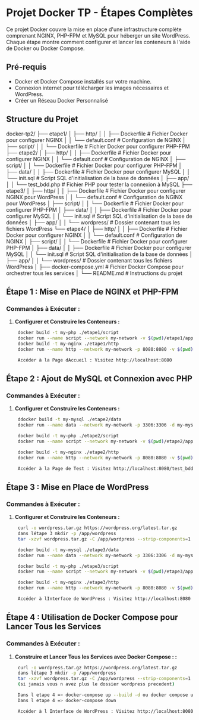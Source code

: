 # Projet Docker TP - Étapes Complètes

Ce projet Docker couvre la mise en place d'une infrastructure complète comprenant NGINX, PHP-FPM et MySQL pour héberger un site WordPress. Chaque étape montre comment configurer et lancer les conteneurs à l'aide de Docker ou Docker Compose.

## Pré-requis

- Docker et Docker Compose installés sur votre machine.
- Connexion internet pour télécharger les images nécessaires et WordPress.
- Créer un Réseau Docker Personnalisé

## Structure du Projet

docker-tp2/
├── etape1/
│   ├── http/
│   │   ├── Dockerfile        # Fichier Docker pour configurer NGINX
│   │   └── default.conf      # Configuration de NGINX
│   ├── script/
│   │   └── Dockerfile        # Fichier Docker pour configurer PHP-FPM
├── etape2/
│   ├── http/
│   │   ├── Dockerfile        # Fichier Docker pour configurer NGINX
│   │   └── default.conf      # Configuration de NGINX
│   ├── script/
│   │   └── Dockerfile        # Fichier Docker pour configurer PHP-FPM
│   ├── data/
│   │   ├── Dockerfile        # Fichier Docker pour configurer MySQL
│   │   └── init.sql          # Script SQL d'initialisation de la base de données
│   ├── app/
│   │   └── test_bdd.php      # Fichier PHP pour tester la connexion à MySQL
├── etape3/
│   ├── http/
│   │   ├── Dockerfile        # Fichier Docker pour configurer NGINX pour WordPress
│   │   └── default.conf      # Configuration de NGINX pour WordPress
│   ├── script/
│   │   └── Dockerfile        # Fichier Docker pour configurer PHP-FPM
│   ├── data/
│   │   ├── Dockerfile        # Fichier Docker pour configurer MySQL
│   │   └── init.sql          # Script SQL d'initialisation de la base de données
│   ├── app/
│   │   └── wordpress/        # Dossier contenant tous les fichiers WordPress
└── etape4/
│   ├── http/
│   │   ├── Dockerfile        # Fichier Docker pour configurer NGINX
│   │   └── default.conf      # Configuration de NGINX
│   ├── script/
│   │   └── Dockerfile        # Fichier Docker pour configurer PHP-FPM
│   ├── data/
│   │   ├── Dockerfile        # Fichier Docker pour configurer MySQL
│   │   └── init.sql          # Script SQL d'initialisation de la base de données
│   ├── app/
│   │   └── wordpress/        # Dossier contenant tous les fichiers WordPress
│   ├── docker-compose.yml    # Fichier Docker Compose pour orchestrer tous les services
│
└──  README.md      # Instructions du projet



## Étape 1 : Mise en Place de NGINX et PHP-FPM

### Commandes à Exécuter :

1. **Configurer et Construire les Conteneurs :**
   ```bash
    docker build -t my-php ./etape1/script
    docker run --name script --network my-network -v $(pwd)/etape1/app:/app -d my-php
    docker build -t my-nginx ./etape1/http
    docker run --name http --network my-network -p 8080:8080 -v $(pwd)/etape1/app:/app -d my-nginx

    Accéder à la Page dAccueil : Visitez http://localhost:8080

## Étape 2 : Ajout de MySQL et Connexion avec PHP

### Commandes à Exécuter :

1. **Configurer et Construire les Conteneurs :**
   ```bash
    ddocker build -t my-mysql ./etape2/data
    docker run --name data --network my-network -p 3306:3306 -d my-mysql

    docker build -t my-php ./etape2/script
    docker run --name script --network my-network -v $(pwd)/etape2/app:/app -d my-php

    docker build -t my-nginx ./etape2/http
    docker run --name http --network my-network -p 8080:8080 -v $(pwd)/etape2/app:/app -d my-nginx

    Accéder à la Page de Test : Visitez http://localhost:8080/test_bdd.php

## Étape 3 : Mise en Place de WordPress

### Commandes à Exécuter :

1. **Configurer et Construire les Conteneurs :**
   ```bash
    curl -o wordpress.tar.gz https://wordpress.org/latest.tar.gz
    dans létape 3 mkdir -p /app/wordpress
    tar -xzvf wordpress.tar.gz -C /app/wordpress --strip-components=1

    docker build -t my-mysql ./etape3/data
    docker run --name data --network my-network -p 3306:3306 -d my-mysql

    docker build -t my-php ./etape3/script
    docker run --name script --network my-network -v $(pwd)/etape3/app/wordpress:/app -d my-php

    docker build -t my-nginx ./etape3/http
    docker run --name http --network my-network -p 8080:8080 -v $(pwd)/etape3/app/wordpress:/app -d my-nginx

    Accéder à lInterface de WordPress : Visitez http://localhost:8080

## Étape 4 : Utilisation de Docker Compose pour Lancer Tous les Services

### Commandes à Exécuter :

1. **Construire et Lancer Tous les Services avec Docker Compose : :**
   ```bash
    curl -o wordpress.tar.gz https://wordpress.org/latest.tar.gz
    dans létape 3 mkdir -p /app/wordpress
    tar -xzvf wordpress.tar.gz -C /app/wordpress --strip-components=1
    (si jamais vous n avez plus le dossier wordpress precedent)

    Dans l etape 4 => docker-compose up --build -d ou docker compose up --build -d
    Dans l etape 4 => docker-compose down

    Accéder à l Interface de WordPress : Visitez http://localhost:8080